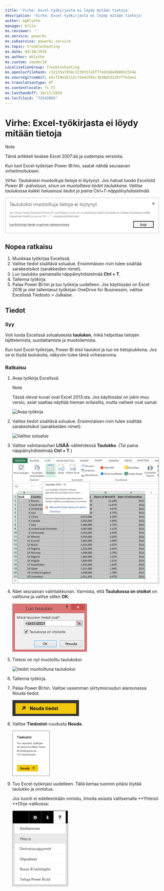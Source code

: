 ```yaml
---
title: 'Virhe: Excel-työkirjasta ei löydy mitään tietoja'
description: 'Virhe: Excel-työkirjasta ei löydy mitään tietoja'
author: mgblythe
manager: kfile
ms.reviewer: ''
ms.service: powerbi
ms.subservice: powerbi-service
ms.topic: troubleshooting
ms.date: 04/30/2019
ms.author: mblythe
ms.custom: seodec18
LocalizationGroup: Troubleshooting
ms.openlocfilehash: c32133a7958c1239337a5f77a92dde098652514e
ms.sourcegitcommit: e5cf19e16112c7dad1591c3b38d232267ffb3ae1
ms.translationtype: HT
ms.contentlocale: fi-FI
ms.lasthandoff: 10/17/2019
ms.locfileid: "72542865"
---
```

# <a name="error-we-couldnt-find-any-data-in-your-excel-workbook"></a>Virhe: Excel-työkirjasta ei löydy mitään tietoja

>[!NOTE]  
>Tämä artikkeli koskee Excel 2007:ää ja uudempia versioita.

Kun tuot Excel-työkirjan Power BI:hin, saatat nähdä seuraavan virheilmoituksen:

*Virhe: Taulukoksi muotoiltuja tietoja ei löytynyt. Jos haluat tuoda Excelistä Power BI -palveluun, sinun on muotoiltava tiedot taulukkona. Valitse taulukossa kaikki haluamasi tiedot ja paina Ctrl+T-näppäinyhdistelmää.*

![Tietoja ei löydy työkirjasta](media/service-admin-troubleshoot-excel-workbook-data/power-bi-we-couldnt-find-any-data.png)

## <a name="quick-solution"></a>Nopea ratkaisu
1. Muokkaa työkirjaa Excelissä.
2. Valitse tiedot sisältävä solualue. Ensimmäisen rivin tulee sisältää sarakeotsikot (sarakkeiden nimet).
3. Luo taulukko painamalla näppäinyhdistelmää **Ctrl + T**.
4. Tallenna työkirja.
5. Palaa Power BI:hin ja tuo työkirja uudelleen. Jos käytössäsi on Excel 2016 ja olet tallentanut työkirjan OneDrive for Businessiin, valitse Excelissä Tiedosto > Julkaise.

## <a name="details"></a>Tiedot
### <a name="cause"></a>Syy
Voit luoda Excelissä solualueesta **taulukon**, mikä helpottaa tietojen lajittelemista, suodattamista ja muotoilemista.

Kun tuot Excel-työkirjan, Power BI etsii taulukot ja tuo ne tietojoukkona. Jos se ei löydä taulukoita, näkyviin tulee tämä virhesanoma.

### <a name="solution"></a>Ratkaisu
1. Avaa työkirja Excelissä. 
    >[!NOTE]
    >Tässä olevat kuvat ovat Excel 2013:sta. Jos käytössäsi on jokin muu versio, asiat saattaa näyttää hieman erilaisilta, mutta vaiheet ovat samat.
    
    ![Avaa työkirja](media/service-admin-troubleshoot-excel-workbook-data/power-bi-troubleshoot-excel-worksheet-1.png)
2. Valitse tiedot sisältävä solualue. Ensimmäisen rivin tulee sisältää sarakeotsikot (sarakkeiden nimet):
   
    ![Valitse solualue](media/service-admin-troubleshoot-excel-workbook-data/power-bi-troubleshoot-excel-worksheet-2.png)
3. Valitse valintanauhan **LISÄÄ**-välilehdessä **Taulukko**. (Tai paina näppäinyhdistelmää **Ctrl + T**.)
   
    ![Lisää taulukko](media/service-admin-troubleshoot-excel-workbook-data/power-bi-troubleshoot-excel-worksheet-3.png)
4. Näet seuraavan valintaikkunan. Varmista, että **Taulukossa on otsikot** on valittuna ja valitse sitten **OK**:
   
    ![Luo taulukko](media/service-admin-troubleshoot-excel-workbook-data/power-bi-troubleshoot-excel-create-table.png)
5. Tietosi on nyt muotoiltu taulukoksi:
   
    ![tiedot muotoiltuna taulukoksi](media/service-admin-troubleshoot-excel-workbook-data/power-bi-troubleshoot-excel-table.png)
6. Tallenna työkirja.
7. Palaa Power BI:hin. Valitse vasemman siirtymisruudun alareunassa Nouda tiedot.
   
    ![Nouda tiedot](media/service-admin-troubleshoot-excel-workbook-data/power-bi-get-data.png)
8. Valitse **Tiedostot**-ruudusta **Nouda**.
   
    ![Hae tiedostot](media/service-admin-troubleshoot-excel-workbook-data/power-bi-get-files.png)
9. Tuo Excel-työkirjasi uudelleen. Tällä kertaa tuonnin pitäisi löytää taulukko ja onnistua.
   
    Jos tuonti ei edelleenkään onnistu, ilmoita asiasta valitsemalla **Yhteisö **Ohje-valikossa:
   
    ![Yhteisölinkki](media/service-admin-troubleshoot-excel-workbook-data/power-bi-question-menu-community.png)
